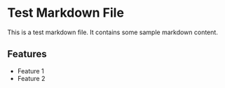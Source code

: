 # Test Markdown File

This is a test markdown file.
It contains some sample markdown content.

## Features
- Feature 1
- Feature 2 
